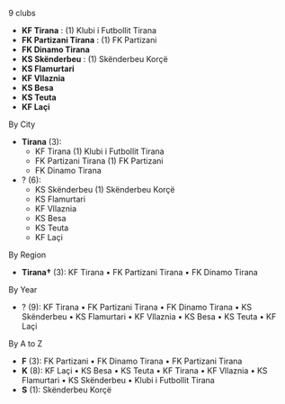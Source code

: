9 clubs

- **KF Tirana** : (1) Klubi i Futbollit Tirana
- **FK Partizani Tirana** : (1) FK Partizani
- **FK Dinamo Tirana**
- **KS Skënderbeu** : (1) Skënderbeu Korçë
- **KS Flamurtari**
- **KF Vllaznia**
- **KS Besa**
- **KS Teuta**
- **KF Laçi**




By City

- **Tirana** (3): 
  - KF Tirana  (1) Klubi i Futbollit Tirana
  - FK Partizani Tirana  (1) FK Partizani
  - FK Dinamo Tirana 
- ? (6): 
  - KS Skënderbeu  (1) Skënderbeu Korçë
  - KS Flamurtari 
  - KF Vllaznia 
  - KS Besa 
  - KS Teuta 
  - KF Laçi 




By Region

- **Tirana†** (3):   KF Tirana • FK Partizani Tirana • FK Dinamo Tirana




By Year

- ? (9):   KF Tirana • FK Partizani Tirana • FK Dinamo Tirana • KS Skënderbeu • KS Flamurtari • KF Vllaznia • KS Besa • KS Teuta • KF Laçi






By A to Z

- **F** (3): FK Partizani • FK Dinamo Tirana • FK Partizani Tirana
- **K** (8): KF Laçi • KS Besa • KS Teuta • KF Tirana • KF Vllaznia • KS Flamurtari • KS Skënderbeu • Klubi i Futbollit Tirana
- **S** (1): Skënderbeu Korçë




